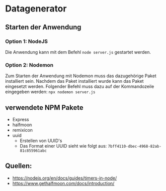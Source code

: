 # Datagenerator

## Starten der Anwendung

### Option 1: NodeJS
Die Anwendung kann mit dem Befehl `node server.js` gestartet werden.

### Option 2: Nodemon
Zum Starten der Anwendung mit Nodemon muss das dazugehörige Paket installiert sein. 
Nachdem das Paket installiert wurde kann das Paket eingesetzt werden.
Folgender Befehl muss dazu auf der Kommandozeile eingegeben werden: `npx nodemon server.js`

## verwendete NPM Pakete
- Express
- halfmoon
- remixicon
- uuid
    -  Erstellen von UUID's
    -  Das Format einer UUID sieht wie folgt aus: `7bff4110-dbec-4968-82ab-81c855961abc`

## Quellen:
- https://nodejs.org/en/docs/guides/timers-in-node/
- https://www.gethalfmoon.com/docs/introduction/
